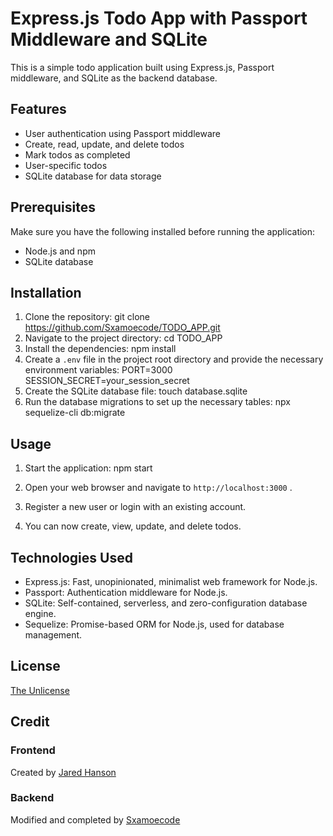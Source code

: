 # Express.js Todo App with Passport Middleware and SQLite

This is a simple todo application built using Express.js, Passport middleware, and SQLite as the backend database.

## Features

- User authentication using Passport middleware
- Create, read, update, and delete todos
- Mark todos as completed
- User-specific todos
- SQLite database for data storage

## Prerequisites

Make sure you have the following installed before running the application:

- Node.js and npm
- SQLite database

## Installation

1. Clone the repository:
git clone https://github.com/Sxamoecode/TODO_APP.git
2. Navigate to the project directory:
cd TODO_APP
3. Install the dependencies:
npm install
4. Create a  `.env`  file in the project root directory and provide the necessary environment variables:
PORT=3000
   SESSION_SECRET=your_session_secret
5. Create the SQLite database file:
touch database.sqlite
6. Run the database migrations to set up the necessary tables:
npx sequelize-cli db:migrate
## Usage

1. Start the application:
npm start
2. Open your web browser and navigate to  `http://localhost:3000` .

3. Register a new user or login with an existing account.

4. You can now create, view, update, and delete todos.

## Technologies Used

- Express.js: Fast, unopinionated, minimalist web framework for Node.js.
- Passport: Authentication middleware for Node.js.
- SQLite: Self-contained, serverless, and zero-configuration database engine.
- Sequelize: Promise-based ORM for Node.js, used for database management.

## License

[The Unlicense](https://opensource.org/licenses/unlicense)

## Credit
### Frontend
Created by [Jared Hanson](https://www.jaredhanson.me/)  
### Backend
Modified and completed by [Sxamoecode](https://github.com/Sxamoecode)
